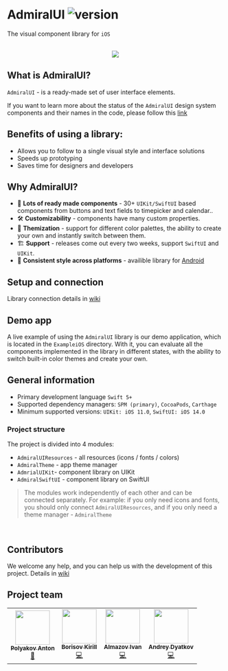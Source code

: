 # AdmiralUI ![version](https://img.shields.io/badge/dynamic/json.svg?label=release&url=https://raw.githubusercontent.com/admiral-team/admiralui-ios/main/version.json&query=$.external_version)
The visual component library for `iOS`<br/></br>
<p align="center">
<img src="/Documentation/ios.gif?raw=true" align="middle">
</p>

## What is AdmiralUI?
`AdmiralUI` - is a ready-made set of user interface elements. 

If you want to learn more about the status of the `AdmiralUI` design system components and their names in the code, please follow this [link](https://github.com/admiral-team/admiralui-ios/blob/develop/Documentation/info/documentation.pdf)

## Benefits of using a library:
- Allows you to follow to a single visual style and interface solutions
- Speeds up prototyping
- Saves time for designers and developers

## Why AdmiralUI?
- 💎 **Lots of ready made components** - 30+ `UIKit/SwiftUI` based components from buttons and text fields to timepicker and calendar..
- 🛠 **Customizability** - components have many custom properties.
- 🎨 **Themization** - support for different color palettes, the ability to create your own and instantly switch between them.
- 🏗 **Support** - releases come out every two weeks, support `SwiftUI` and `UIKit`.
- 📱 **Consistent style across platforms** - availible library for [Android](https://github.com/admiral-team/admiralui-android)

## Setup and connection
Library connection details in [wiki](https://github.com/admiral-team/admiralui-ios/wiki)

## Demo app
A live example of using the `AdmiralUI` library is our demo application, which is located in the `ExampleiOS` directory. With it, you can evaluate all the components implemented in the library in different states, with the ability to switch built-in color themes and create your own.

## General information
* Primary development language `Swift 5+`
* Supported dependency managers: `SPM (primary)`, `CocoaPods`, `Carthage`
* Minimum supported versions: `UIKit: iOS 11.0`, `SwiftUI: iOS 14.0`

### Project structure
The project is divided into 4 modules:
* `AdmiralUIResources` - all resources (icons / fonts / colors)
* `AdmiralTheme` - app theme manager
* `AdmrialUIKit`- component library on UIKit
* `AdmiralSwiftUI` - component library on SwiftUI

> The modules work independently of each other and can be connected separately. For example: if you only need icons and fonts, you should only connect `AdmiralUIResources`, and if you only need a theme manager - `AdmiralTheme`
<br/>  

## Contributors
We welcome any help, and you can help us with the development of this project. Details in [wiki](https://github.com/admiral-team/admiralui-ios/wiki/Контрибьютерам)

## Project team
<table>
  <tr>
    <td align="center"><a href="https://github.com/ton252"><img src="https://avatars.githubusercontent.com/u/13065321?v=4" width="80px;" alt="" /><br/><sub><b>Polyakov Anton</b></sub></a><br /><a href="https://github.com/admiral-team/admiralui-ios/commits?author=ton252" title="Code">👑</a></td>
    <td align="center"><a href="https://github.com/KirBorisov96"><img src="https://avatars.githubusercontent.com/u/100690555?s=400&u=4d8a4e4b4837e94735b1c42905691cf624501559&v=4" width="80px;" alt="" /><br/><sub><b>Borisov Kirill</b></sub></a><br /><a href="https://github.com/admiral-team/admiralui-ios/commits?author=KirBorisov96" title="Code">💻</a></td>
    <td align="center"><a href="https://github.com/Almazovivan"><img src="https://avatars.githubusercontent.com/u/66259778?v=4" width="80px;" alt="" /><br /><sub><b>Almazov Ivan</b></sub></a><br /><a href="https://github.com/admiral-team/admiralui-ios/commits?author=Almazovivan" title="Code">💻</a></td>
    <td align="center"><a href="https://github.com/Andyatkov"><img src="https://avatars.githubusercontent.com/u/8963238?v=4" width="80px;" alt="" /><br /><sub><b>Andrey Dyatkov</b></sub></a><br /><a href="https://github.com/admiral-team/admiralui-ios/commits?author=Andyatkov" title="Code">💻</a></td>
  </tr>
</table>
